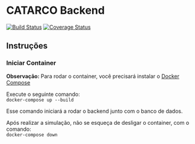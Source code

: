 # CATARCO Backend
[![Build Status](https://travis-ci.com/PI2-GRUPO5-DAC-CO2/CATARCO-Backend.svg?branch=main)](https://travis-ci.com/PI2-GRUPO5-DAC-CO2/CATARCO-Backend)
[![Coverage Status](https://coveralls.io/repos/github/PI2-GRUPO5-DAC-CO2/CATARCO-Backend/badge.svg?branch=HEAD)](https://coveralls.io/github/PI2-GRUPO5-DAC-CO2/CATARCO-Backend?branch=HEAD)

## Instruções
###  Iniciar Container
**Observação:** Para rodar o container, você precisará instalar o [Docker Compose](https://docs.docker.com/compose/install/)

Execute o seguinte comando:  
`docker-compose up --build`

Esse comando iniciará a rodar o backend junto com o banco de dados.

Após realizar a simulação, não se esqueça de desligar o container, com o comando:  
`docker-compose down`
